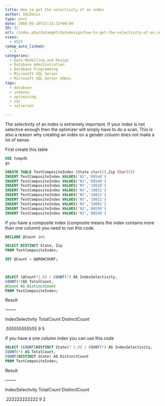 ```yaml
---
title: How to get the selectivity of an index
author: SQLDenis
type: post
date: 2008-05-20T13:32:33+00:00
ID: 31
url: /index.php/datamgmt/datadesign/how-to-get-the-selectivity-of-an-index/
views:
  - 4525
rp4wp_auto_linked:
  - 1
categories:
  - Data Modelling and Design
  - Database Administration
  - Database Programming
  - Microsoft SQL Server
  - Microsoft SQL Server Admin
tags:
  - database
  - indexes
  - optimizing
  - sql
  - sqlserver

---
```

The selectivity of an index is extremely important. If your index is not selective enough then the optimizer will simply have to do a scan. This is also a reason why creating an index on a gender column does not make a lot of sense.

First create this table

```sql
USE tempdb
go

CREATE TABLE TestCompositeIndex (State char(2),Zip Char(5))
INSERT TestCompositeIndex VALUES('NJ','08540')
INSERT TestCompositeIndex VALUES('NJ','08540')
INSERT TestCompositeIndex VALUES('NY','10028')
INSERT TestCompositeIndex VALUES('NY','10021')
INSERT TestCompositeIndex VALUES('NY','10021')
INSERT TestCompositeIndex VALUES('NY','10021')
INSERT TestCompositeIndex VALUES('NY','10001')
INSERT TestCompositeIndex VALUES('NJ','08536')
INSERT TestCompositeIndex VALUES('NJ','08540')
```

If you have a composite index (composite means the index contains more than one column) you need to run this code.

```sql
DECLARE @Count int

SELECT DISTINCT State, Zip
FROM TestCompositeIndex;

SET @Count = @@ROWCOUNT;

 

SELECT (@Count*1.0) / COUNT(*) AS IndexSelectivity, 
COUNT(*)AS TotalCount,
@Count AS DistinctCount
FROM TestCompositeIndex;
```
Result
  
&#8212;&#8212;&#8211;
  
IndexSelectivity TotalCount DistinctCount
  
.555555555555 9 5

If you have a one column index you can use this code

```sql
SELECT (COUNT(DISTINCT State)* 1.0) / COUNT(*) AS IndexSelectivity,
COUNT(*) AS TotalCount,
COUNT(DISTINCT State) AS DistinctCount
FROM TestCompositeIndex;
```

Result
  
&#8212;&#8212;&#8211;
  
IndexSelectivity TotalCount DistinctCount
  
.222222222222 9 2